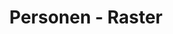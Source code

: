---
layout: modul
title: Personen - Raster
description: Modul, das mehrere gewählte Personen in Form eines Rasters anzeigt. Von der jeweiligen Person werden Bild, Name, Berufsbezeichnung, Email Adresse und Telefonnummer angezeigt sowie ein Verweis auf die jeweilige Personenseite. 
department: modul
name: modul-team-grid
img: /media/konzepte/module/modul_team_grid.png
---